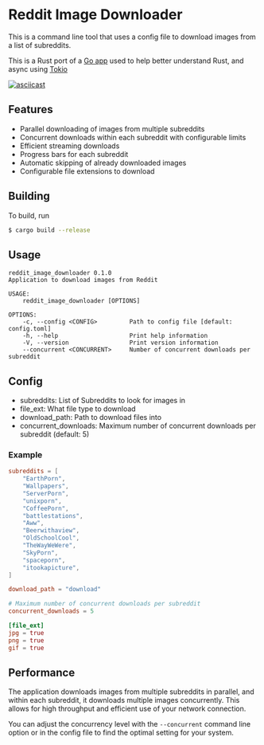 # Reddit Image Downloader

This is a command line tool that uses a config file to download images from a list of subreddits.

This is a Rust port of a [Go app](https://github.com/amscotti/reddit_image_downloader) used to help better understand Rust, and async using [Tokio](https://tokio.rs/)

[![asciicast](https://asciinema.org/a/tbsjBsJSwGlRDDiCOb3mi0SD0.svg)](https://asciinema.org/a/tbsjBsJSwGlRDDiCOb3mi0SD0)

## Features

- Parallel downloading of images from multiple subreddits
- Concurrent downloads within each subreddit with configurable limits
- Efficient streaming downloads
- Progress bars for each subreddit
- Automatic skipping of already downloaded images
- Configurable file extensions to download

## Building

To build, run
```bash
$ cargo build --release
```

## Usage

```
reddit_image_downloader 0.1.0
Application to download images from Reddit

USAGE:
    reddit_image_downloader [OPTIONS]

OPTIONS:
    -c, --config <CONFIG>         Path to config file [default: config.toml]
    -h, --help                    Print help information
    -V, --version                 Print version information
    --concurrent <CONCURRENT>     Number of concurrent downloads per subreddit
```

## Config 
* subreddits: List of Subreddits to look for images in
* file_ext: What file type to download
* download_path: Path to download files into
* concurrent_downloads: Maximum number of concurrent downloads per subreddit (default: 5)

### Example

```TOML
subreddits = [
    "EarthPorn",
    "Wallpapers",
    "ServerPorn",
    "unixporn",
    "CoffeePorn",
    "battlestations",
    "Aww",
    "Beerwithaview",
    "OldSchoolCool",
    "TheWayWeWere",
    "SkyPorn",
    "spaceporn",
    "itookapicture",
]

download_path = "download"

# Maximum number of concurrent downloads per subreddit
concurrent_downloads = 5

[file_ext]
jpg = true
png = true
gif = true
```

## Performance

The application downloads images from multiple subreddits in parallel, and within each subreddit, it downloads multiple images concurrently. This allows for high throughput and efficient use of your network connection.

You can adjust the concurrency level with the `--concurrent` command line option or in the config file to find the optimal setting for your system.
